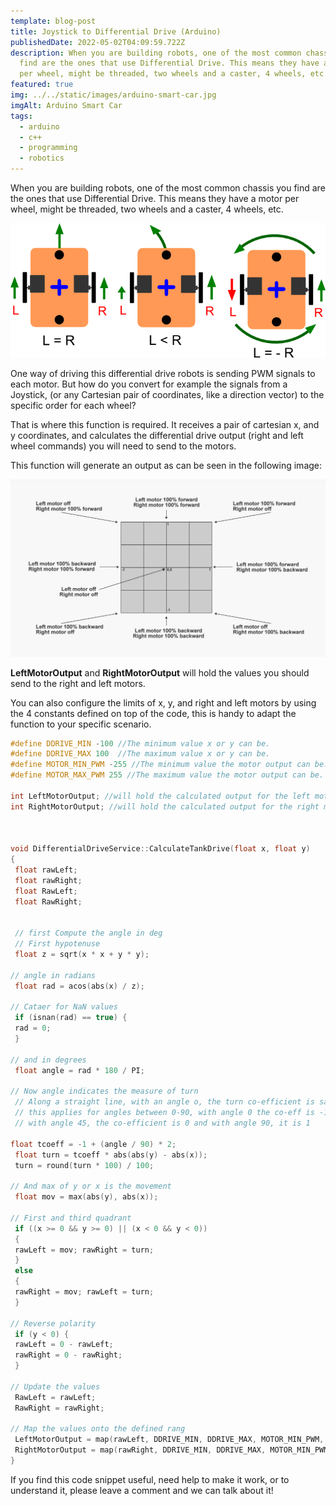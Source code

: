 ```yaml
---
template: blog-post
title: Joystick to Differential Drive (Arduino)
publishedDate: 2022-05-02T04:09:59.722Z
description: When you are building robots, one of the most common chassis you
  find are the ones that use Differential Drive. This means they have a motor
  per wheel, might be threaded, two wheels and a caster, 4 wheels, etc.
featured: true
img: ../../static/images/arduino-smart-car.jpg
imgAlt: Arduino Smart Car
tags:
  - arduino
  - c++
  - programming
  - robotics
---
```

When you are building robots, one of the most common chassis you find are the ones that use Differential Drive. This means they have a motor per wheel, might be threaded, two wheels and a caster, 4 wheels, etc.



![differential driving](../../static/images/differential-steering-tutorials-42bots2.png)



One way of driving this differential drive robots is sending PWM signals to each motor. But how do you convert for example the signals from a Joystick, (or any Cartesian pair of coordinates, like a direction vector) to the specific order for each wheel?

That is where this function is required. It receives a pair of cartesian x, and y coordinates, and calculates the differential drive output (right and left wheel commands) you will need to send to the motors.

This function will generate an output as can be seen in the following image:

![cartesian mapping](../../static/images/cartesian-mapping-1024x577.jpg)



**LeftMotorOutput** and **RightMotorOutput** will hold the values you should send to the right and left motors.

You can also configure the limits of x, y, and right and left motors by using the 4 constants defined on top of the code, this is handy to adapt the function to your specific scenario.

```cpp
#define DDRIVE_MIN -100 //The minimum value x or y can be.
#define DDRIVE_MAX 100  //The maximum value x or y can be.
#define MOTOR_MIN_PWM -255 //The minimum value the motor output can be.
#define MOTOR_MAX_PWM 255 //The maximum value the motor output can be.

int LeftMotorOutput; //will hold the calculated output for the left motor
int RightMotorOutput; //will hold the calculated output for the right motor



void DifferentialDriveService::CalculateTankDrive(float x, float y)
{
 float rawLeft;
 float rawRight;
 float RawLeft;
 float RawRight;


 // first Compute the angle in deg
 // First hypotenuse
 float z = sqrt(x * x + y * y);

// angle in radians
 float rad = acos(abs(x) / z);

// Cataer for NaN values
 if (isnan(rad) == true) {
 rad = 0;
 }

// and in degrees
 float angle = rad * 180 / PI;

// Now angle indicates the measure of turn
 // Along a straight line, with an angle o, the turn co-efficient is same
 // this applies for angles between 0-90, with angle 0 the co-eff is -1
 // with angle 45, the co-efficient is 0 and with angle 90, it is 1

float tcoeff = -1 + (angle / 90) * 2;
 float turn = tcoeff * abs(abs(y) - abs(x));
 turn = round(turn * 100) / 100;

// And max of y or x is the movement
 float mov = max(abs(y), abs(x));

// First and third quadrant
 if ((x >= 0 && y >= 0) || (x < 0 && y < 0))
 {
 rawLeft = mov; rawRight = turn;
 }
 else
 {
 rawRight = mov; rawLeft = turn;
 }

// Reverse polarity
 if (y < 0) {
 rawLeft = 0 - rawLeft;
 rawRight = 0 - rawRight;
 }

// Update the values
 RawLeft = rawLeft;
 RawRight = rawRight;

// Map the values onto the defined rang
 LeftMotorOutput = map(rawLeft, DDRIVE_MIN, DDRIVE_MAX, MOTOR_MIN_PWM, MOTOR_MAX_PWM);
 RightMotorOutput = map(rawRight, DDRIVE_MIN, DDRIVE_MAX, MOTOR_MIN_PWM, MOTOR_MAX_PWM);
}
```



If you find this code snippet useful, need help to make it work, or to understand it, please leave a comment and we can talk about it!